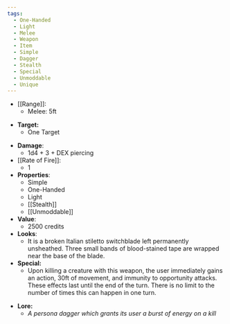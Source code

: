```yaml
---
tags:
  - One-Handed
  - Light
  - Melee
  - Weapon
  - Item
  - Simple
  - Dagger
  - Stealth
  - Special
  - Unmoddable
  - Unique
---
```

* [[Range]]:
	* Melee: 5ft
- **Target:**
	- One Target
* __Damage__:
	* 1d4 + 3 + DEX piercing
* [[Rate of Fire]]:
	* 1
* __Properties__:
	* Simple
	* One-Handed
	* Light
	* [[Stealth]]
	* [[Unmoddable]]
* **Value**:
	* 2500 credits
* **Looks**:
	* It is a broken Italian stiletto switchblade left permanently unsheathed. Three small bands of blood-stained tape are wrapped near the base of the blade.
* **Special:**
	* Upon killing a creature with this weapon, the user immediately gains an action, 30ft of movement, and immunity to opportunity attacks. These effects last until the end of the turn. There is no limit to the number of times this can happen in one turn.
- **Lore:**
	- *A persona dagger which grants its user a burst of energy on a kill*